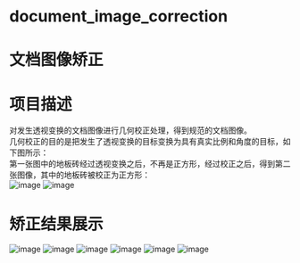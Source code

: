 # document_image_correction
# 文档图像矫正
# 项目描述
对发生透视变换的文档图像进行几何校正处理，得到规范的文档图像。  
几何校正的目的是把发生了透视变换的目标变换为具有真实比例和角度的目标，如下图所示：  
第一张图中的地板砖经过透视变换之后，不再是正方形，经过校正之后，得到第二张图像，其中的地板砖被校正为正方形：  
![image](https://github.com/xingchizhang/document_image_correction/blob/main/imgs/img1.jpg)
![image](https://github.com/xingchizhang/document_image_correction/blob/main/imgs/img2.jpg)
# 矫正结果展示
![image](https://github.com/xingchizhang/document_image_correction/blob/main/imgs/img3.jpg)
![image](https://github.com/xingchizhang/document_image_correction/blob/main/imgs/img4.jpg)
![image](https://github.com/xingchizhang/document_image_correction/blob/main/imgs/img5.jpg)
![image](https://github.com/xingchizhang/document_image_correction/blob/main/imgs/img6.jpg)
![image](https://github.com/xingchizhang/document_image_correction/blob/main/imgs/img7.jpg)
![image](https://github.com/xingchizhang/document_image_correction/blob/main/imgs/img8.jpg)

